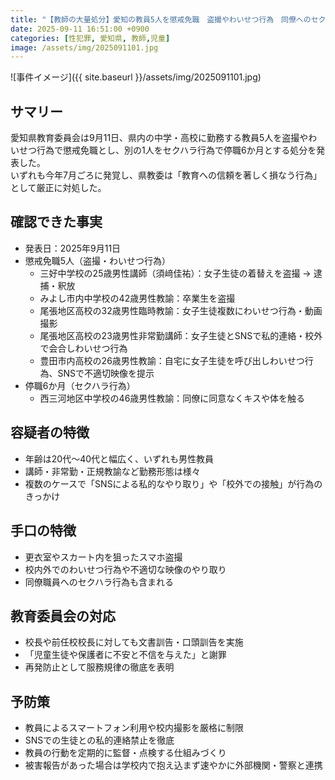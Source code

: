 ```yaml
---
title: "【教師の大量処分】愛知の教員5人を懲戒免職　盗撮やわいせつ行為　同僚へのセクハラで停職も"
date: 2025-09-11 16:51:00 +0900
categories: [性犯罪, 愛知県, 教師,児童]
image: /assets/img/2025091101.jpg
---
```

![事件イメージ]({{ site.baseurl }}/assets/img/2025091101.jpg)

## サマリー
愛知県教育委員会は9月11日、県内の中学・高校に勤務する教員5人を盗撮やわいせつ行為で懲戒免職とし、別の1人をセクハラ行為で停職6か月とする処分を発表した。  
いずれも今年7月ごろに発覚し、県教委は「教育への信頼を著しく損なう行為」として厳正に対処した。  
<!--more-->

## 確認できた事実
- 発表日：2025年9月11日  
- 懲戒免職5人（盗撮・わいせつ行為）  
  - 三好中学校の25歳男性講師（須﨑佳祐）：女子生徒の着替えを盗撮 → 逮捕・釈放  
  - みよし市内中学校の42歳男性教諭：卒業生を盗撮  
  - 尾張地区高校の32歳男性臨時教諭：女子生徒複数にわいせつ行為・動画撮影  
  - 尾張地区高校の23歳男性非常勤講師：女子生徒とSNSで私的連絡・校外で会合しわいせつ行為  
  - 豊田市内高校の26歳男性教諭：自宅に女子生徒を呼び出しわいせつ行為、SNSで不適切映像を提示  
- 停職6か月（セクハラ行為）  
  - 西三河地区中学校の46歳男性教諭：同僚に同意なくキスや体を触る  

## 容疑者の特徴
- 年齢は20代〜40代と幅広く、いずれも男性教員  
- 講師・非常勤・正規教諭など勤務形態は様々  
- 複数のケースで「SNSによる私的なやり取り」や「校外での接触」が行為のきっかけ  

## 手口の特徴
- 更衣室やスカート内を狙ったスマホ盗撮  
- 校内外でのわいせつ行為や不適切な映像のやり取り  
- 同僚職員へのセクハラ行為も含まれる  

## 教育委員会の対応
- 校長や前任校校長に対しても文書訓告・口頭訓告を実施  
- 「児童生徒や保護者に不安と不信を与えた」と謝罪  
- 再発防止として服務規律の徹底を表明  

## 予防策
- 教員によるスマートフォン利用や校内撮影を厳格に制限  
- SNSでの生徒との私的連絡禁止を徹底  
- 教員の行動を定期的に監督・点検する仕組みづくり  
- 被害報告があった場合は学校内で抱え込まず速やかに外部機関・警察と連携  
